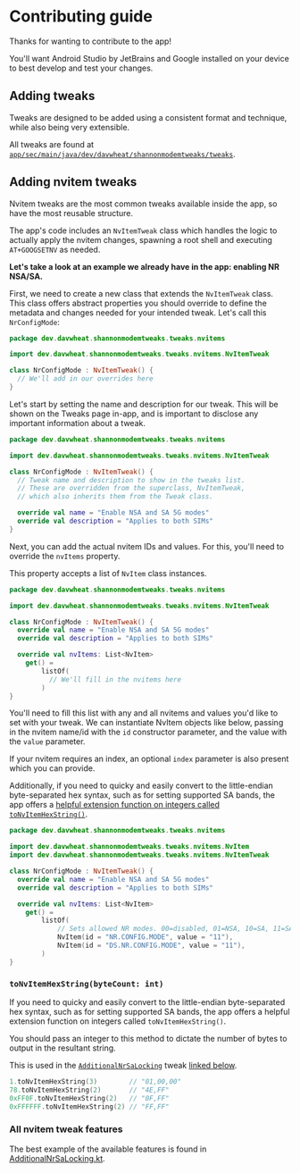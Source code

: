 # Contributing guide

Thanks for wanting to contribute to the app!

You'll want Android Studio by JetBrains and Google installed on your device to best develop and test your changes.

## Adding tweaks

Tweaks are designed to be added using a consistent format and technique, while also being very extensible.

All tweaks are found at [`app/sec/main/java/dev/davwheat/shannonmodemtweaks/tweaks`](./app/sec/main/java/dev/davwheat/shannonmodemtweaks/tweaks).

## Adding nvitem tweaks

Nvitem tweaks are the most common tweaks available inside the app, so have the most reusable structure.

The app's code includes an `NvItemTweak` class which handles the logic to actually apply the nvitem changes, spawning a root shell and executing `AT+GOOGSETNV` as needed.

**Let's take a look at an example we already have in the app: enabling NR NSA/SA.**

First, we need to create a new class that extends the `NvItemTweak` class. This class offers abstract properties you should override to define the metadata and changes needed for your intended tweak. Let's call this `NrConfigMode`:

```kt
package dev.davwheat.shannonmodemtweaks.tweaks.nvitems

import dev.davwheat.shannonmodemtweaks.tweaks.nvitems.NvItemTweak

class NrConfigMode : NvItemTweak() {
  // We'll add in our overrides here
}
```

Let's start by setting the name and description for our tweak. This will be shown on the Tweaks page in-app, and is important to disclose any important information about a tweak.

```kt
package dev.davwheat.shannonmodemtweaks.tweaks.nvitems

import dev.davwheat.shannonmodemtweaks.tweaks.nvitems.NvItemTweak

class NrConfigMode : NvItemTweak() {
  // Tweak name and description to show in the tweaks list.
  // These are overridden from the superclass, NvItemTweak,
  // which also inherits them from the Tweak class.

  override val name = "Enable NSA and SA 5G modes"
  override val description = "Applies to both SIMs"
}
```

Next, you can add the actual nvitem IDs and values. For this, you'll need to override the `nvItems` property.

This property accepts a list of `NvItem` class instances.

```kt
package dev.davwheat.shannonmodemtweaks.tweaks.nvitems

import dev.davwheat.shannonmodemtweaks.tweaks.nvitems.NvItemTweak

class NrConfigMode : NvItemTweak() {
  override val name = "Enable NSA and SA 5G modes"
  override val description = "Applies to both SIMs"

  override val nvItems: List<NvItem>
    get() =
        listOf(
          // We'll fill in the nvitems here
        )
}
```

You'll need to fill this list with any and all nvitems and values you'd like to set with your tweak. We can instantiate NvItem objects like below, passing in the nvitem name/id with the `id` constructor parameter, and the value with the `value` parameter.

If your nvitem requires an index, an optional `index` parameter is also present which you can provide.

Additionally, if you need to quicky and easily convert to the little-endian byte-separated hex syntax, such as for setting supported SA bands, the app offers a [helpful extension function on integers called `toNvItemHexString()`](#tonvitemhexstringbytecount-int).

```kt
package dev.davwheat.shannonmodemtweaks.tweaks.nvitems

import dev.davwheat.shannonmodemtweaks.tweaks.nvitems.NvItem
import dev.davwheat.shannonmodemtweaks.tweaks.nvitems.NvItemTweak

class NrConfigMode : NvItemTweak() {
  override val name = "Enable NSA and SA 5G modes"
  override val description = "Applies to both SIMs"

  override val nvItems: List<NvItem>
    get() =
        listOf(
            // Sets allowed NR modes. 00=disabled, 01=NSA, 10=SA, 11=SA+NSA
            NvItem(id = "NR.CONFIG.MODE", value = "11"),
            NvItem(id = "DS.NR.CONFIG.MODE", value = "11"),
        )
}
```

### `toNvItemHexString(byteCount: int)`

If you need to quicky and easily convert to the little-endian byte-separated hex syntax, such as for setting supported SA bands, the app offers a helpful extension function on integers called `toNvItemHexString()`.

You should pass an integer to this method to dictate the number of bytes to output in the resultant string.

This is used in the [`AdditionalNrSaLocking`](./app/sec/main/java/dev/davwheat/shannonmodemtweaks/tweaks/nvitems/AdditionalNrSaLocking.kt) tweak [linked below](#all-nvitem-tweak-features).

```kt
1.toNvItemHexString(3)        // "01,00,00"
78.toNvItemHexString(2)       // "4E,FF"
0xFF0F.toNvItemHexString(2)   // "0F,FF"
0xFFFFFF.toNvItemHexString(2) // "FF,FF"
```

### All nvitem tweak features

The best example of the available features is found in [AdditionalNrSaLocking.kt](./app/sec/main/java/dev/davwheat/shannonmodemtweaks/tweaks/nvitems/AdditionalNrSaLocking.kt).
